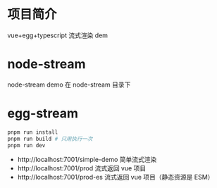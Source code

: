 
# 项目简介
vue+egg+typescript 流式渲染 dem

# node-stream
node-stream demo 在 node-stream 目录下

# egg-stream
```bash
pnpm run install
pnpm run build # 只用执行一次
pnpm run dev
```

- http://localhost:7001/simple-demo 简单流式渲染
- http://localhost:7001/prod 流式返回 vue 项目
- http://localhost:7001/prod-es 流式返回 vue 项目（静态资源是 ESM）
